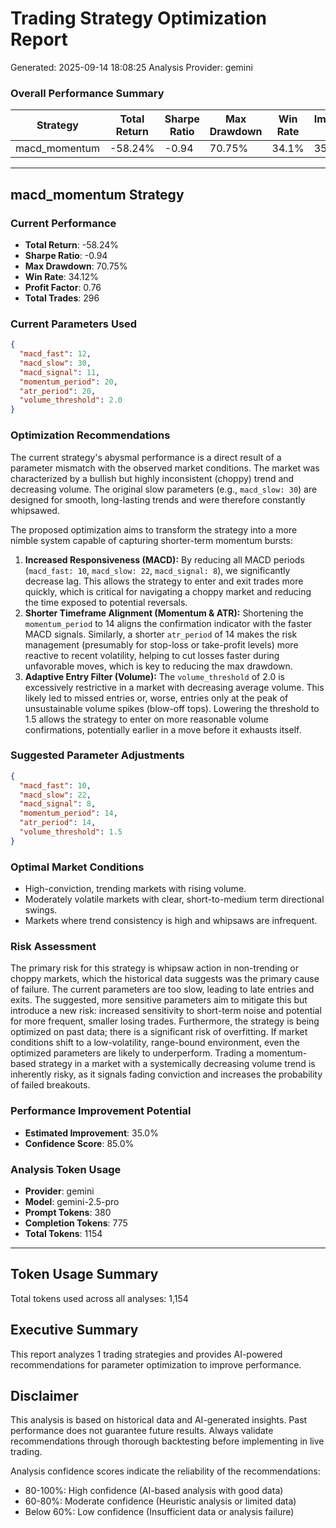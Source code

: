

# Trading Strategy Optimization Report
Generated: 2025-09-14 18:08:25
Analysis Provider: gemini

### Overall Performance Summary

| Strategy | Total Return | Sharpe Ratio | Max Drawdown | Win Rate | Improvement Potential |
|----------|-------------|--------------|--------------|----------|---------------------|
| macd_momentum | -58.24% | -0.94 | 70.75% | 34.1% | 35.0% |

---

## macd_momentum Strategy

### Current Performance
- **Total Return**: -58.24%
- **Sharpe Ratio**: -0.94
- **Max Drawdown**: 70.75%
- **Win Rate**: 34.12%
- **Profit Factor**: 0.76
- **Total Trades**: 296

### Current Parameters Used

```json
{
  "macd_fast": 12,
  "macd_slow": 30,
  "macd_signal": 11,
  "momentum_period": 20,
  "atr_period": 20,
  "volume_threshold": 2.0
}
```

### Optimization Recommendations

The current strategy's abysmal performance is a direct result of a parameter mismatch with the observed market conditions. The market was characterized by a bullish but highly inconsistent (choppy) trend and decreasing volume. The original slow parameters (e.g., `macd_slow: 30`) are designed for smooth, long-lasting trends and were therefore constantly whipsawed.

The proposed optimization aims to transform the strategy into a more nimble system capable of capturing shorter-term momentum bursts:
1.  **Increased Responsiveness (MACD):** By reducing all MACD periods (`macd_fast: 10`, `macd_slow: 22`, `macd_signal: 8`), we significantly decrease lag. This allows the strategy to enter and exit trades more quickly, which is critical for navigating a choppy market and reducing the time exposed to potential reversals.
2.  **Shorter Timeframe Alignment (Momentum & ATR):** Shortening the `momentum_period` to 14 aligns the confirmation indicator with the faster MACD signals. Similarly, a shorter `atr_period` of 14 makes the risk management (presumably for stop-loss or take-profit levels) more reactive to recent volatility, helping to cut losses faster during unfavorable moves, which is key to reducing the max drawdown.
3.  **Adaptive Entry Filter (Volume):** The `volume_threshold` of 2.0 is excessively restrictive in a market with decreasing average volume. This likely led to missed entries or, worse, entries only at the peak of unsustainable volume spikes (blow-off tops). Lowering the threshold to 1.5 allows the strategy to enter on more reasonable volume confirmations, potentially earlier in a move before it exhausts itself.

### Suggested Parameter Adjustments

```json
{
  "macd_fast": 10,
  "macd_slow": 22,
  "macd_signal": 8,
  "momentum_period": 14,
  "atr_period": 14,
  "volume_threshold": 1.5
}
```

### Optimal Market Conditions
- High-conviction, trending markets with rising volume.
- Moderately volatile markets with clear, short-to-medium term directional swings.
- Markets where trend consistency is high and whipsaws are infrequent.

### Risk Assessment
The primary risk for this strategy is whipsaw action in non-trending or choppy markets, which the historical data suggests was the primary cause of failure. The current parameters are too slow, leading to late entries and exits. The suggested, more sensitive parameters aim to mitigate this but introduce a new risk: increased sensitivity to short-term noise and potential for more frequent, smaller losing trades. Furthermore, the strategy is being optimized on past data; there is a significant risk of overfitting. If market conditions shift to a low-volatility, range-bound environment, even the optimized parameters are likely to underperform. Trading a momentum-based strategy in a market with a systemically decreasing volume trend is inherently risky, as it signals fading conviction and increases the probability of failed breakouts.

### Performance Improvement Potential
- **Estimated Improvement**: 35.0%
- **Confidence Score**: 85.0%
### Analysis Token Usage
- **Provider**: gemini
- **Model**: gemini-2.5-pro
- **Prompt Tokens**: 380
- **Completion Tokens**: 775
- **Total Tokens**: 1154

---

## Token Usage Summary

Total tokens used across all analyses: 1,154

## Executive Summary

This report analyzes 1 trading strategies and provides AI-powered 
recommendations for parameter optimization to improve performance.

## Disclaimer

This analysis is based on historical data and AI-generated insights. 
Past performance does not guarantee future results. Always validate recommendations through 
thorough backtesting before implementing in live trading.

Analysis confidence scores indicate the reliability of the recommendations:
- 80-100%: High confidence (AI-based analysis with good data)
- 60-80%: Moderate confidence (Heuristic analysis or limited data)  
- Below 60%: Low confidence (Insufficient data or analysis failure)
